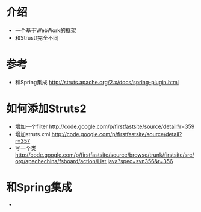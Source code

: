 # 介绍 #

  * 一个基于WebWork的框架
  * 和Strust1完全不同


# 参考 #
  * 和Spring集成 http://struts.apache.org/2.x/docs/spring-plugin.html

# 如何添加Struts2 #
  * 增加一个filter http://code.google.com/p/firstfastsite/source/detail?r=359
  * 增加struts.xml http://code.google.com/p/firstfastsite/source/detail?r=357
  * 写一个类  http://code.google.com/p/firstfastsite/source/browse/trunk/firstsite/src/org/apachechina/fsboard/action/List.java?spec=svn356&r=356

# 和Spring集成 #
  * 